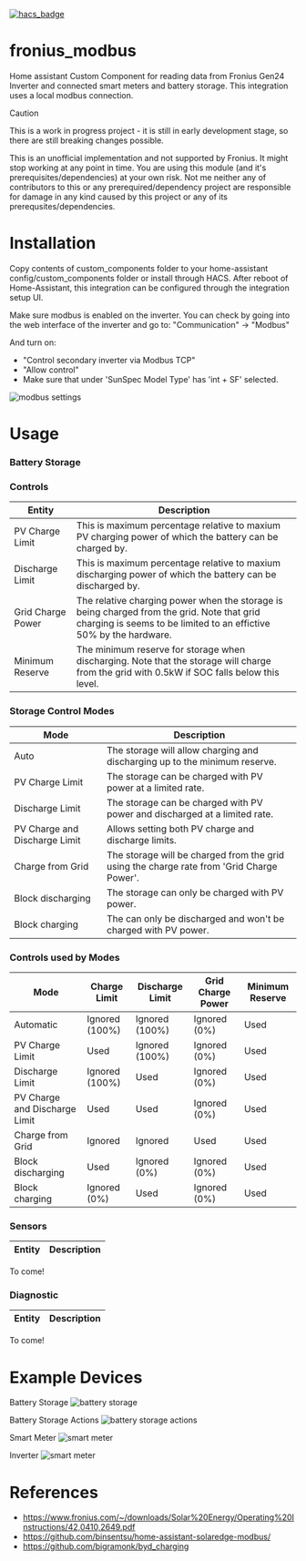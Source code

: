 [![hacs_badge](https://img.shields.io/badge/HACS-Default-orange.svg)](https://github.com/custom-components/hacs)

# fronius_modbus
Home assistant Custom Component for reading data from Fronius Gen24 Inverter and connected smart meters and battery storage. This integration uses a local modbus connection. 

> [!CAUTION]
> This is a work in progress project - it is still in early development stage, so there are still breaking changes possible.
>
> This is an unofficial implementation and not supported by Fronius. It might stop working at any point in time.
> You are using this module (and it's prerequisites/dependencies) at your own risk. Not me neither any of contributors to this or any prerequired/dependency project are responsible for damage in any kind caused by this project or any of its prerequsites/dependencies.

# Installation
Copy contents of custom_components folder to your home-assistant config/custom_components folder or install through HACS.
After reboot of Home-Assistant, this integration can be configured through the integration setup UI.

Make sure modbus is enabled on the inverter. You can check by going into the web interface of the inverter and go to:
"Communication" -> "Modbus"

And turn on:
- "Con­trol sec­ond­ary in­ver­t­er via Mod­bus TCP"
- "Allow control"
- Make sure that under 'SunSpec Model Type' has 'int + SF' selected. 

![modbus settings](images/modbus_settings.png?raw=true "modbus")

# Usage

### Battery Storage

### Controls
| Entity  | Description |
| --- | --- |
| PV Charge Limit  | This is maximum percentage relative to maxium PV charging power of which the battery can be charged by.  |
| Discharge Limit | This is maximum percentage relative to maxium discharging power of which the battery can be discharged by.  |
| Grid Charge Power | The relative charging power when the storage is being charged from the grid. Note that grid charging is seems to be limited to an effictive 50% by the hardware. |
| Minimum Reserve | The minimum reserve for storage when discharging. Note that the storage will charge from the grid with 0.5kW if SOC falls below this level. |

### Storage Control Modes
| Mode  | Description |
| --- | --- |
| Auto  | The storage will allow charging and discharging up to the minimum reserve. |
| PV Charge Limit | The storage can be charged with PV power at a limited rate. |
| Discharge Limit | The storage can be charged with PV power and discharged at a limited rate. |
| PV Charge and Discharge Limit | Allows setting both PV charge and discharge limits. |
| Charge from Grid | The storage will be charged from the grid using the charge rate from 'Grid Charge Power'.  |
| Block discharging | The storage can only be charged with PV power. |
| Block charging | The can only be discharged and won't be charged with PV power. |

### Controls used by Modes
| Mode | Charge Limit | Discharge Limit | Grid Charge Power |  Minimum Reserve | 
| --- | --- | --- | --- | --- | 
| Automatic | Ignored (100%) | Ignored (100%) | Ignored (0%) | Used | 
| PV Charge Limit | Used | Ignored (100%) | Ignored  (0%) | Used | 
| Discharge Limit  | Ignored (100%) | Used | Ignored (0%) | Used | 
| PV Charge and Discharge Limit  | Used | Used | Ignored (0%) | Used | 
| Charge from Grid | Ignored | Ignored | Used | Used | 
| Block discharging | Used | Ignored (0%) | Ignored (0%) | Used | 
| Block charging | Ignored (0%) | Used | Ignored (0%) | Used | 

### Sensors
| Entity  | Description |
| --- | --- |
To come!

### Diagnostic
| Entity  | Description |
| --- | --- |
To come!

# Example Devices

Battery Storage
![battery storage](images/example_batterystorage0.png?raw=true "storage")

Battery Storage Actions
![battery storage actions](images/example_batterystorage.png?raw=true "storage actions")

Smart Meter
![smart meter](images/example_meter.png?raw=true "meter")

Inverter 
![smart meter](images/example_inverter.png?raw=true "inverter")


# References
- https://www.fronius.com/~/downloads/Solar%20Energy/Operating%20Instructions/42,0410,2649.pdf
- https://github.com/binsentsu/home-assistant-solaredge-modbus/
- https://github.com/bigramonk/byd_charging
